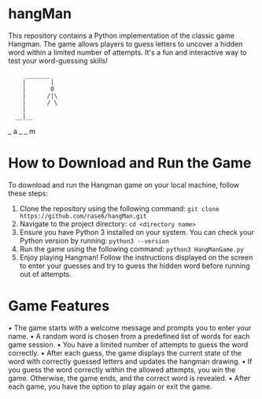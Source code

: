 # hangMan
This repository contains a Python implementation of the classic game Hangman. The game allows players to guess letters to uncover a hidden word within a limited number of attempts. It's a fun and interactive way to test your word-guessing skills!

         _______
        |       |
        |       O
        |      /|\
        |      / \
        |
      __|__
_ a _ _ m

# How to Download and Run the Game

To download and run the Hangman game on your local machine, follow these steps:

1. Clone the repository using the following command: `git clone https://github.com/rase6/hangMan.git`
2. Navigate to the project directory: `cd <directory name>`
4. Ensure you have Python 3 installed on your system. You can check your Python version by running: `python3 --version`
5. Run the game using the following command: `python3 HangManGame.py`
6. Enjoy playing Hangman! Follow the instructions displayed on the screen to enter your guesses and try to guess the hidden word before running out of attempts.

# Game Features
• The game starts with a welcome message and prompts you to enter your name.
• A random word is chosen from a predefined list of words for each game session.
• You have a limited number of attempts to guess the word correctly.
• After each guess, the game displays the current state of the word with correctly guessed letters and updates the hangman drawing.
• If you guess the word correctly within the allowed attempts, you win the game. Otherwise, the game ends, and the correct word is revealed.
• After each game, you have the option to play again or exit the game.
